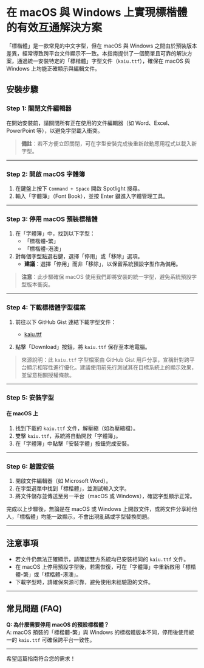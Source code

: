 

# 在 macOS 與 Windows 上實現標楷體的有效互通解決方案

「標楷體」是一款常見的中文字型，但在 macOS 與 Windows 之間由於預裝版本差異，經常導致跨平台文件顯示不一致。本指南提供了一個簡單且可靠的解決方案，通過統一安裝特定的「標楷體」字型文件（`kaiu.ttf`），確保在 macOS 與 Windows 上均能正確顯示與編輯文件。

## 安裝步驟

### Step 1: 關閉文件編輯器
在開始安裝前，請關閉所有正在使用的文件編輯器（如 Word、Excel、PowerPoint 等），以避免字型載入衝突。

> **備註**：若不方便立即關閉，可在字型安裝完成後重新啟動應用程式以載入新字型。

---

### Step 2: 開啟 macOS 字體簿
1. 在鍵盤上按下 `Command + Space` 開啟 Spotlight 搜尋。
2. 輸入「字體簿」（Font Book），並按 Enter 鍵進入字體管理工具。

---

### Step 3: 停用 macOS 預裝標楷體
1. 在「字體簿」中，找到以下字型：
   - 「標楷體-繁」
   - 「標楷體-港澳」
2. 對每個字型點選右鍵，選擇「停用」或「移除」選項。
   - **建議**：選擇「停用」而非「移除」，以保留系統預設字型作為備用。

> **注意**：此步驟確保 macOS 使用我們即將安裝的統一字型，避免系統預設字型版本衝突。

---

### Step 4: 下載標楷體字型檔案
1. 前往以下 GitHub Gist 連結下載字型文件：
   - [kaiu.ttf](https://gist.github.com/irwincong/21a04035e41813d7d5f56552b9a983de)
   <!-- -  `kaiu.ttf` [載點](https://tools.jmprohub.com/mac%E6%A8%99%E6%A5%B7%E9%AB%94/kaiu.zip)--> 

2. 點擊「Download」按鈕，將 `kaiu.ttf` 保存至本地電腦。

> 來源說明：此 `kaiu.ttf` 字型檔案由 GitHub Gist 用戶分享，宣稱針對跨平台顯示相容性進行優化。建議使用前先行測試其在目標系統上的顯示效果，並留意相關授權條款。

---

### Step 5: 安裝字型
#### 在 macOS 上
1. 找到下載的 `kaiu.ttf` 文件，解壓縮（如為壓縮檔）。
2. 雙擊 `kaiu.ttf`，系統將自動開啟「字體簿」。
3. 在「字體簿」中點擊「安裝字體」按鈕完成安裝。

---

### Step 6: 驗證安裝
1. 開啟文件編輯器（如 Microsoft Word）。
2. 在字型選單中找到「標楷體」，並測試輸入文字。
3. 將文件儲存並傳送至另一平台（macOS 或 Windows），確認字型顯示正常。

完成以上步驟後，無論是在 macOS 或 Windows 上開啟文件，或將文件分享給他人，「標楷體」均能一致顯示，不會出現亂碼或字型替換問題。

---

## 注意事項
- 若文件仍無法正確顯示，請確認雙方系統均已安裝相同的 `kaiu.ttf` 文件。
- 在 macOS 上停用預設字型後，若需恢復，可在「字體簿」中重新啟用「標楷體-繁」或「標楷體-港澳」。
- 下載字型時，請確保來源可靠，避免使用未經驗證的文件。

---

## 常見問題 (FAQ)
**Q: 為什麼需要停用 macOS 的預設標楷體？**  
A: macOS 預裝的「標楷體-繁」與 Windows 的標楷體版本不同，停用後使用統一的 `kaiu.ttf` 可確保跨平台一致性。

---

希望這篇指南符合您的需求！
